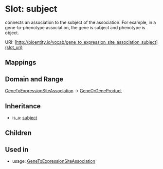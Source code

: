 # Slot: subject


connects an association to the subject of the association. For example, in a gene-to-phenotype association, the gene is subject and phenotype is object.

URI: [http://bioentity.io/vocab/gene_to_expression_site_association_subject](slot_uri)
## Mappings

## Domain and Range

[GeneToExpressionSiteAssociation](GeneToExpressionSiteAssociation.md) -> [GeneOrGeneProduct](GeneOrGeneProduct.md)
## Inheritance

 *  is_a: [subject](subject.md)
## Children

## Used in

 *  usage: [GeneToExpressionSiteAssociation](GeneToExpressionSiteAssociation.md)
